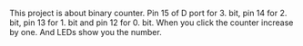 This project is about binary counter. Pin 15 of D port for 3. bit, pin 14 for 2. bit, pin 13 for 1. bit and pin 12 for 0. bit. When you click the counter increase by one. And LEDs show you the number.
